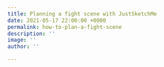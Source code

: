 ```yaml
---
title: Planning a fight scene with JustSketchMe
date: 2021-05-17 22:00:00 +0000
permalink: how-to-plan-a-fight-scene
description: ''
image: ''
author: ''

---
```

